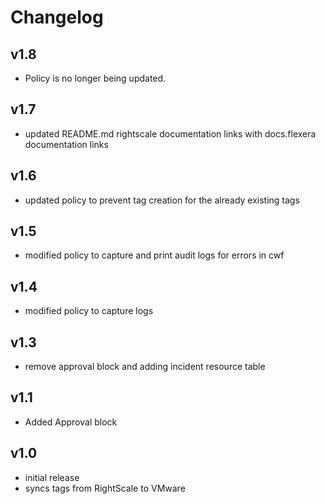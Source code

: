 # Changelog

## v1.8

- Policy is no longer being updated.

## v1.7

- updated README.md rightscale documentation links with docs.flexera documentation links

## v1.6

- updated policy to prevent tag creation for the already existing tags

## v1.5

- modified policy to capture and print audit logs for errors in cwf

## v1.4

- modified policy to capture logs

## v1.3

- remove approval block and adding incident resource table

## v1.1

- Added Approval block

## v1.0

- initial release
- syncs tags from RightScale to VMware
